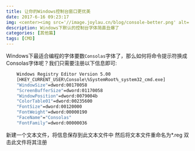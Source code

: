 ```yaml
---
title: 让你的Windows控制台窗口更优美
date: 2017-6-16 09:23:17
img: <center><img src='//image.joylau.cn/blog/console-better.png' alt='console-better'></center>
description: Windows下默认的控制台字体简直丑爆了
categories: [其他篇]
tags: [CMD]
---
```


<!-- more -->


Windows下最适合编程的字体要数`Consolas`字体了，那么如何将命令提示符换成Consolas字体呢？我们只需要注册以下信息即可:

``` bash
    Windows Registry Editor Version 5.00
    [HKEY_CURRENT_USER\Console\%SystemRoot%_system32_cmd.exe]
    "WindowSize"=dword:00170058
    "ScreenBufferSize"=dword:01170058
    "WindowPosition"=dword:0079004b
    "ColorTable01"=dword:00235600
    "FontSize"=dword:00120000
    "FontWeight"=dword:00000190
    "FaceName"="Consolas"
    "FontFamily"=dword:00000036
```


新建一个文本文件，将信息保存到此文本文件中
然后将文本文件重命名为*.reg
双击此文件将其注册